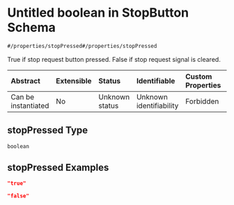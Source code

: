 # Untitled boolean in StopButton Schema

```txt
#/properties/stopPressed#/properties/stopPressed
```

True if stop request button pressed. False if stop request signal is cleared.

| Abstract            | Extensible | Status         | Identifiable            | Custom Properties | Additional Properties | Access Restrictions | Defined In                                                                       |
| :------------------ | :--------- | :------------- | :---------------------- | :---------------- | :-------------------- | :------------------ | :------------------------------------------------------------------------------- |
| Can be instantiated | No         | Unknown status | Unknown identifiability | Forbidden         | Allowed               | none                | [stop-button.json*](../../schema/sensor/stop-button.json "open original schema") |

## stopPressed Type

`boolean`

## stopPressed Examples

```json
"true"
```

```json
"false"
```

